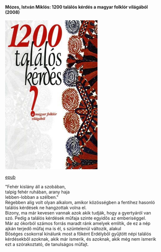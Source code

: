#### <a name="id_897">Mózes, István Miklós: 1200 találós kérdés a magyar folklór világából (2008)</a>
<img src="https://github.com/BercziSandor/calibre_lib/raw/main/Mozes%2C%20Istvan%20Miklos/1200%20talalos%20kerdes%20a%20magyar%20folklo%20%28897%29/cover.jpg" alt="cover" width="300"/>

[epub](https://github.com/BercziSandor/calibre_lib/raw/main/Mozes%2C%20Istvan%20Miklos/1200%20talalos%20kerdes%20a%20magyar%20folklo%20%28897%29/1200%20talalos%20kerdes%20a%20magyar%20fo%20-%20Mozes%2C%20Istvan%20Miklos.epub)
<div>
<p>"Fehér kislány áll a szobában,<br>talpig fehér ruhában, arany haja<br>lebben-lobban a szélben."<br>Régebben alig volt olyan alkalom, amikor közösségben a fentihez hasonló találós kérdések ne hangzottak volna el.<br>Bizony, ma már kevesen vannak azok akik tudják, hogy a gyertyáról van szó. Pedig a találós kérdések műfaja szinte egyidős az emberiséggel.<br>Már az ókorból számos forrás maradt ránk amelyek említik, de ez a nép ajkán terjedő műfaj ma is él, s szüntelenül változik, alakul<br>Bőséges csokorral kínálunk most a főként Erdélyből gyűjtött népi találós kérdésekből azoknak, akik már ismerik, és azoknak, akik még nem ismerik ezt a szórakoztató, de tanulságos műfajt.</p></div>

